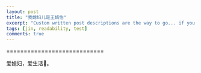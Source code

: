 ```yaml
---
layout: post
title: "我媳妇儿是王婧怡"
excerpt: "Custom written post descriptions are the way to go... if you're not lazy."
tags: [jin, readability, test]
comments: true
---
```




============================

爱媳妇，爱生活💓。